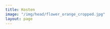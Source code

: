 ```yaml
---
title: Kosten
image: "/img/head/flower_orange_cropped.jpg"
layout: page
---
```


<div class="row">
<!--
	<div class="col-sm-12 col-md-3">
		<div class="card card-block">
			<h4 class="card-title">Erstgespräch</h4>
			<p class="card-text">
				In einem Erstgespräch werden Ihre Anliegen und auch die Rahmenbedingungen für eine vertrauensvolle therapeutische Zusammenarbeit (Häufigkeit der Therapiesitzungen, Zahlungsmodalität und Absageregelungen) geklärt.
			</p>
			<div class="row">
				<div class="col-sm-12">
					<div class="alert alert-success" role="alert">
						<strong>Preis: </strong> € 80
					</div>
				</div>
				<div class="col-sm-12">
					<div class="alert alert-info" role="alert">
						<strong>Dauer: </strong> 50 min.
					</div>
				</div>
				<div class="col-sm-12">
					
				</div>
			</div>
		</div>
	</div>
-->
	<div class="col-sm-12 col-md-4">
		<div class="card card-block">
			<h4 class="card-title">Psychotherapie</h4>
			<div class="row">
				<div class="col-sm-12">
					<div class="alert alert-success" role="alert">
						<strong>Preis: </strong> € 80
					</div>
				</div>
				<div class="col-sm-12">
					<div class="alert alert-info" role="alert">
						<strong>Dauer: </strong> 50 min.
					</div>
				</div>
				<div class="col-sm-12">
					{% include send_request_button.html selection='1' %}
				</div>
			</div>
		</div>
	</div>
	<div class="col-sm-12 col-md-4">
		<div class="card card-block">
			<h4 class="card-title">Beratung</h4>
			<div class="row">
				<div class="col-sm-12">
					<div class="alert alert-success" role="alert">
						<strong>Preis: </strong> € 80
					</div>
				</div>
				<div class="col-sm-12">
					<div class="alert alert-info" role="alert">
						<strong>Dauer: </strong> 50 min.
					</div>
				</div>
				<div class="col-sm-12">
					{% include send_request_button.html selection='2' %}
				</div>
			</div>
		</div>
	</div>
	<div class="col-sm-12 col-md-4">
		<div class="card card-block">
			<h4 class="card-title">Supervison & Coaching</h4>
			<div class="row">
				<div class="col-sm-12">
					<div class="alert alert-success" role="alert">
						<strong>Preis: </strong> € 80 - 100
					</div>
				</div>
				<div class="col-sm-12">
					<div class="alert alert-info" role="alert">
						<strong>Dauer: </strong> 50 min.
					</div>
				</div>
				<div class="col-sm-12">
					{% include send_request_button.html selection='3' %}
				</div>
			</div>
		</div>
	</div>
</div>
<p>
	<strong>Alle Gespräche unterliegen der Verschwiegenheitspflicht.</strong>
</p>

<p>
	Bei Psychotherapie ist ein Kostenzuschuss durch Krankenkassen möglich, z.B. 
	<strong>GKK € 21,80.-</strong>, 
	<strong>BVA € 40.-</strong>
	<br>
	Sozialtarif nach Absprache.
</p>
